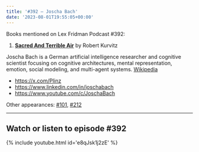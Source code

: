 ```yaml
---
title: '#392 – Joscha Bach'
date: '2023-08-01T19:55:05+00:00'
---
```


Books mentioned on Lex Fridman Podcast #392:

1. <b><a href="https://www.goodreads.com/book/show/154527611-sacred-and-terrible-air" target="_blank" rel="noopener noreferrer">Sacred And Terrible Air</a></b> by Robert Kurvitz

Joscha Bach is a German artificial intelligence researcher and cognitive scientist focusing on cognitive architectures, mental representation, emotion, social modeling, and multi-agent systems. <a href="https://en.wikipedia.org/wiki/Joscha_Bach" target="_blank">Wikipedia</a>

- <a href="https://x.com/Plinz" target="_blank">https://x.com/Plinz</a>
- <a href="https://www.linkedin.com/in/joschabach" target="_blank">https://www.linkedin.com/in/joschabach</a>
- <a href="https://www.youtube.com/c/JoschaBach" target="_blank">https://www.youtube.com/c/JoschaBach</a>

Other appearances: [\#101](/101-joscha-bach/), [\#212](/212-joscha-bach/)

- - - - - -

## Watch or listen to episode #392

{% include youtube.html id='e8qJsk1j2zE' %}